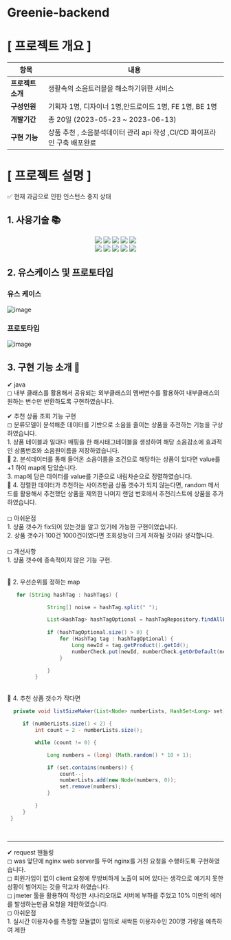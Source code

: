 # Greenie-backend

#  [ 프로젝트 개요 ]

| 항목      | 내용                              |
|---------|---------------------------------|
| **프로젝트소개**  | 생활속의 소음트러블을 해소하기위한 서비스          |
| **구성인원**    | 기획자 1명, 디자이너 1명,안드로이드 1명, FE 1명, BE 1명          |
| **개발기간**    | 총 20일 (2023-05-23 ~ 2023-06-13) |
| **구현 기능** | 상품 추천 , 소음분석데이터 관리 api 작성 ,CI/CD 파이프라인 구축 배포완료 |

# [ 프로젝트 설명 ]
✅ 현재 과금으로 인한 인스턴스 중지 상태
## 1. 사용기술 📚
<div align="center">
 
  <span>
  <img src="https://img.shields.io/badge/springboot-6DB33F?style=flat-square&logo=springboot&logoColor=white"/>
  <img src="https://img.shields.io/badge/gradle-02303A?style=flat-square&logo=gradle&logoColor=white"/>
  <img src="https://img.shields.io/badge/Java-007396?style=flat&logo=OpenJDK&logoColor=white"/>
  <img src="https://img.shields.io/badge/mysql-4479A1?style=flat-square&logo=mysql&logoColor=white"/>
  <img src="https://img.shields.io/badge/amazonrds-527FFF?style=flat&logo=amazonrds&logoColor=white"/>
</span>
<br>
<span>
  <img src="https://img.shields.io/badge/nginx-009639?style=flat-square&logo=nginx&logoColor=white"/>
  <img src="https://img.shields.io/badge/amazonec2-FF9900?style=flat&logo=amazonec2&logoColor=white"/>
  <img src="https://img.shields.io/badge/amazons3-569A31?style=flat-square&logo=amazons3&logoColor=white"/>
  <img src="https://img.shields.io/badge/github-181717?style=flat&logo=github&logoColor=white"/>
  <img src="https://img.shields.io/badge/githubactions-2088FF?style=flat-square&logo=githubactions&logoColor=white"/>
</span>
  <br>

</div>

## 2. 유스케이스 및 프로토타입

### 유스 케이스 
![image](https://github.com/moonlt93/Greenie-backend/assets/71303448/e37434cb-76a3-4784-8fb2-ca880b86c3ef)
<br>

### 프로토타입 
![image](https://github.com/moonlt93/Greenie-backend/assets/71303448/1f93e2c7-27eb-4b22-ba47-c499537de216)
<br>



## 3. 구현 기능 소개 🎈



   ✔ java <br>
    ◻ 내부 클래스를 활용해서 공유되는 외부클래스의 멤버변수를 활용하여 내부클래스의 원하는 변수만 반환하도록 구현하였습니다.<br>
   
    
   ✔ 추천 상품 조회 기능 구현 <br>
    ◻ 분류모델이 분석해준 데이터를 기반으로 소음을 줄이는 상품을 추천하는 기능을 구상하였습니다. <br>
       1. 상품 테이블과 일대다 매핑을 한 해시태그테이블을 생성하여 해당 소음감소에 효과적인 상품번호와 소음원이름을 저장하였습니다.<br>
    📍 2. 분석데이터를 통해 들어온 소음이름을 조건으로 해당하는 상품이 있다면 value를 +1 하여 map에 담았습니다. <br>
        3. map에 담은 데이터를 value를 기준으로 내림차순으로 정렬하였습니다. <br>
     📍 4. 정렬한 데이터가 추천하는 사이즈만큼 상품 갯수가 되지 않는다면, random 메서드를 활용해서 추천했던 상품을 제외한 
     나머지 랜덤 번호에서 추천리스트에 상품을 추가하였습니다.
     <br>  
     ◻ 아쉬운점 <br>
     1. 상품 갯수가 fix되어 있는것을 알고 있기에 가능한 구현이었습니다. <br>
     2. 상품 갯수가 100건 1000건이었다면 조회성능이 크게 저하될 것이라 생각합니다. <br>
     <br>
     ◻ 개선사항 <br>
      1. 상품 갯수에 종속적이지 않은 기능 구현. <br>
       <br>
  
📍 2. 우선순위를 정하는 map <br>

   ```java
      for (String hashTag : hashTags) {

                String[] noise = hashTag.split(" ");

                List<HashTag> hashTagOptional = hashTagRepository.findAllByHashTagName(noise[0]);
                
                if (hashTagOptional.size() > 0) {
                    for (HashTag tag : hashTagOptional) {
                        Long newId = tag.getProduct().getId();
                        numberCheck.put(newId, numberCheck.getOrDefault(newId, 0) + 1);
                    }

                }
            }
   ```

<br>
      📍  4. 추천 상품 갯수가 작다면 <br>
     
   ```java
     private void listSizeMaker(List<Node> numberLists, HashSet<Long> set) {

        if (numberLists.size() < 2) {
            int count = 2 - numberLists.size();

            while (count != 0) {

                Long numbers = (long) (Math.random() * 10 + 1);

                if (set.contains(numbers)) {
                    count--;
                    numberLists.add(new Node(numbers, 0));
                    set.remove(numbers);
                }

            }
        }
    }
   ```
  <br>
  <hr>



    
              
  ✔ request 핸들링 <br>
      ◻ was 앞단에 nginx web server를 두어 nginx를 거친 요청을 수행하도록 구현하였습니다. <br>
      ◻ 회원가입이 없이 client 요청에 무방비하게 노출이 되어 있다는 생각으로 예기치 못한 상황이 벌어지는 것을 막고자 하였습니다.  <br>
      ◻ jmeter 툴을 활용하여 작성한 시나리오대로 서버에 부하를 주었고 10% 미만의 에러를 발생하는만큼 요청을 제한하였습니다.  <br>
      ◻ 아쉬운점 <br>
        1. 실시간 이용자수를 측정할 모듈없이 임의로 새싹톤 이용자수인 200명 가량을 예측하여 제한 <br>
       

           
